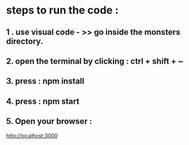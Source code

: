 # steps to run the code :
## 1 . use visual code   -  >> go inside the monsters directory.
## 2.  open the terminal by clicking : ctrl + shift + ~
## 3.  press : npm install 
## 4.  press : npm start

## 5.  Open your browser :
[http://localhost:3000](http://localhost:3000) 


